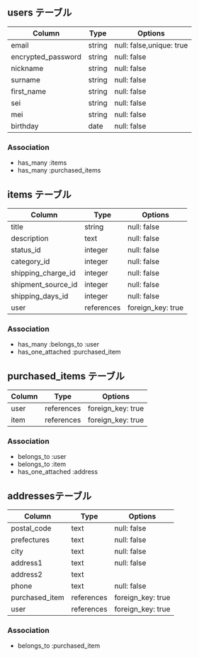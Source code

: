 ## users テーブル

| Column                | Type   | Options                    |
| ----------------------| ------ | -----------                |
| email                 | string | null: false,unique: true	  |
| encrypted_password    | string | null: false                |
| nickname              | string | null: false                |
| surname               | string | null: false                |
| first_name            | string | null: false                |
| sei                   | string | null: false                |
| mei                   | string | null: false                |
| birthday              | date   |null: false                 |

### Association

- has_many :items
- has_many :purchased_items

## items テーブル

| Column                   | Type       | Options          |
| -------------------------| ---------- | ---------------- |
| title                    | string     | null: false      |
| description              | text       | null: false      |
| status_id                | integer    | null: false      | 
| category_id              | integer    | null: false      |             
| shipping_charge_id       | integer    | null: false      |            
| shipment_source_id       | integer    | null: false      |             
| shipping_days_id         | integer    | null: false      |             
| user                     | references |foreign_key: true |      

### Association

- has_many :belongs_to :user
- has_one_attached :purchased_item

## purchased_items テーブル

| Column                | Type       | Options          |
| --------------------- | ---------- | ---------------- |
| user                  | references |foreign_key: true |    
| item                  | references |foreign_key: true |    

### Association

- belongs_to :user
- belongs_to :item
- has_one_attached :address

## addressesテーブル

| Column          | Type       | Options          |
| --------------- | ---------- | -----------      |
| postal_code     | text       | null: false      |
| prefectures     | text       | null: false      |
| city            | text       | null: false      |
| address1        | text       | null: false      |
| address2        | text       |                  |
| phone           | text       | null: false      |            
| purchased_item  | references |foreign_key: true |        
| user            | references |foreign_key: true |        


### Association
- belongs_to :purchased_item